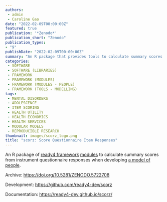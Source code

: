 ```yaml
---
authors:
 - admin
 - Caroline Gao
date: "2022-02-09T00:00:00Z"
featured: true
publication: '*Zenodo*'
publication_short: "Zenodo"
publication_types:
- "9"
publishDate: "2022-02-09T00:00:00Z"
summary: "An R package that provides tools to calculate summary scores from instrument questionnaire responses..."
categories:
 - SOFTWARE
 - SOFTWARE (LIBRARIES)
 - FRAMEWORK
 - FRAMEWORK (MODULES)
 - FRAMEWORK (MODULES - PEOPLE)
 - FRAMEWORK (TOOLS - MODELLING)
tags:
 - MENTAL DISORDERS
 - ADOLESCENCE
 - ITEM SCORING
 - HEALTH UTILITY
 - HEALTH ECONOMICS
 - HEALTH SERVICES
 - MODULAR MODELS
 - REPRODUCIBLE RESEARCH
thumbnail: images/scorz_logo.png
title: "scorz: Score Questionnaire Item Responses"
---
```


An R package of [ready4 framework](../../project/a_ready4-project/) [modules](../../project/a_ready4-project/modules/) to calculate summary scores from instrument questionnaire responses when developing [a model of people](../../project/c_springtolife-project/).

Archive: https://doi.org/10.5281/ZENODO.5722708

Development: https://github.com/ready4-dev/scorz

Documentation: https://ready4-dev.github.io/scorz/